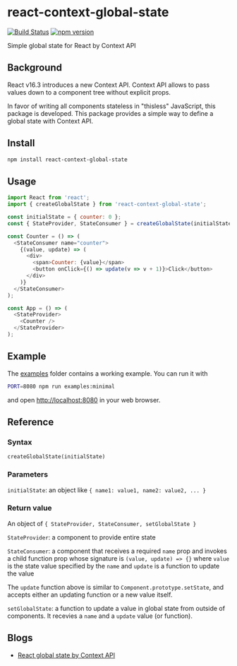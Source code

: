 react-context-global-state
==========================

[![Build Status](https://travis-ci.com/dai-shi/react-context-global-state.svg?branch=master)](https://travis-ci.com/dai-shi/react-context-global-state)
[![npm version](https://badge.fury.io/js/react-context-global-state.svg)](https://badge.fury.io/js/react-context-global-state)

Simple global state for React by Context API

Background
----------

React v16.3 introduces a new Context API.
Context API allows to pass values down to a component tree
without explicit props.

In favor of writing all components stateless in "thisless" JavaScript,
this package is developed.
This package provides a simple way to define a global state
with Context API.

Install
-------

```bash
npm install react-context-global-state
```

Usage
-----

```javascript
import React from 'react';
import { createGlobalState } from 'react-context-global-state';

const initialState = { counter: 0 };
const { StateProvider, StateConsumer } = createGlobalState(initialState);

const Counter = () => (
  <StateConsumer name="counter">
    {(value, update) => (
      <div>
        <span>Counter: {value}</span>
        <button onClick={() => update(v => v + 1)}>Click</button>
      </div>
    )}
  </StateConsumer>
);

const App = () => (
  <StateProvider>
    <Counter />
  </StateProvider>
);
```

Example
-------

The [examples](examples) folder contains a working example.
You can run it with

```bash
PORT=8080 npm run examples:minimal
```

and open <http://localhost:8080> in your web browser.

Reference
---------

### Syntax
```
createGlobalState(initialState)
```

### Parameters
`initialState`: an object like `{ name1: value1, name2: value2, ... }`

### Return value
An object of `{ StateProvider, StateConsumer, setGlobalState }`

`StateProvider`: a component to provide entire state

`StateConsumer`: a component that receives a required `name` prop and invokes a child function prop whose signature is `(value, update) => {}` where `value` is the state value specified by the `name` and `update` is a function to update the value

The `update` function above is similar to `Component.prototype.setState`, and accepts either an updating function or a new value itself.

`setGlobalState`: a function to update a value in global state from outside of components. It recevies a `name` and a `update` value (or function).

Blogs
-----

- [React global state by Context API](https://medium.com/@dai_shi/react-global-state-by-context-api-5b3efa8acc6b)
